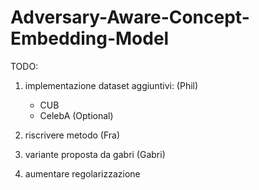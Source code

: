 # Adversary-Aware-Concept-Embedding-Model

TODO:

1. implementazione dataset aggiuntivi: (Phil)
   - CUB
   - CelebA (Optional)

2. riscrivere metodo (Fra)

3. variante proposta da gabri (Gabri)

4. aumentare regolarizzazione
